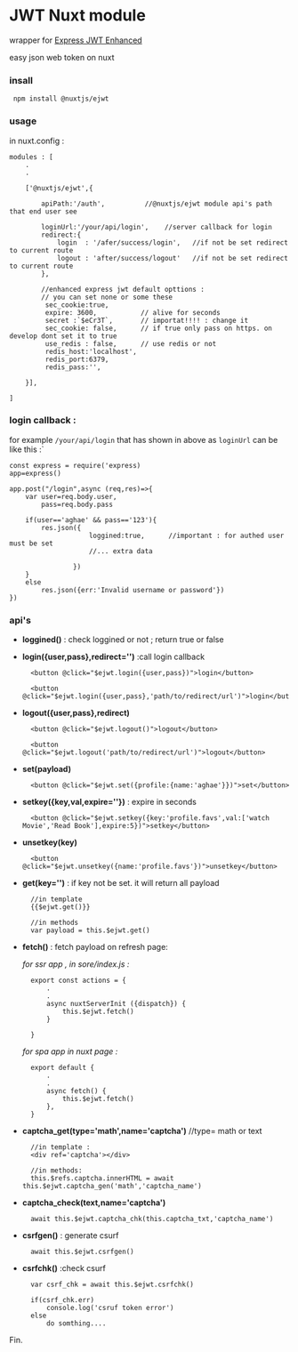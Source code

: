 # JWT Nuxt module  
wrapper for [Express JWT Enhanced](https://www.npmjs.com/package/express-jwt-enhanced)

easy json web token on nuxt

### insall
`  npm install @nuxtjs/ejwt `

### usage
in nuxt.config :

    modules : [
        .
        .

        ['@nuxtjs/ejwt',{

            apiPath:'/auth',          //@nuxtjs/ejwt module api's path that end user see

            loginUrl:'/your/api/login',    //server callback for login
            redirect:{
                login  : '/afer/success/login',   //if not be set redirect to current route
                logout : 'after/success/logout'   //if not be set redirect to current route
            },

            //enhanced express jwt default opttions :
            // you can set none or some these
             sec_cookie:true,
             expire: 3600,           // alive for seconds
             secret :`$eCr3T`,       // importat!!!! : change it
             sec_cookie: false,      // if true only pass on https. on develop dont set it to true
             use_redis : false,      // use redis or not
             redis_host:'localhost',
             redis_port:6379,
             redis_pass:'',

        }],

    ]
    

### login callback :
for example  `/your/api/login` that has shown in above as `loginUrl` can be like this :`

    const express = require('express)
    app=express()

    app.post("/login",async (req,res)=>{
        var user=req.body.user,
            pass=req.body.pass
        
        if(user=='aghae' && pass=='123'){
            res.json({
                        loggined:true,      //important : for authed user must be set
                        //... extra data
                   
                    })
        }
        else
            res.json({err:'Invalid username or password'})
    })

### api's

* **loggined()** : check loggined or not ; return true or false

* **login({user,pass},redirect='')** :call login callback 
        
        <button @click="$ejwt.login({user,pass})">login</button>

        <button @click="$ejwt.login({user,pass},'path/to/redirect/url')">login</button>

* **logout({user,pass},redirect)**

        <button @click="$ejwt.logout()">logout</button>

        <button @click="$ejwt.logout('path/to/redirect/url')">logout</button>

* **set(payload)**

        <button @click="$ejwt.set({profile:{name:'aghae'}})">set</button>
    
* **setkey({key,val,expire=''})** : expire in seconds

        <button @click="$ejwt.setkey({key:'profile.favs',val:['watch Movie','Read Book'],expire:5})">setkey</button>

* **unsetkey(key)**
        
        <button @click="$ejwt.unsetkey({name:'profile.favs'})">unsetkey</button>
        
   
* **get(key='')**  : if key not be set. it will return all payload 
       
        //in template
        {{$ejwt.get()}}   

        //in methods    
        var payload = this.$ejwt.get()

* **fetch()**  :  fetch payload on refresh page:

    *for ssr app  ,   in sore/index.js :*

        export const actions = {
            .
            .
            async nuxtServerInit ({dispatch}) {
                this.$ejwt.fetch()
            } 

        }

    
    *for spa app in nuxt page :*  

        export default {
            .
            .  
            async fetch() {
                this.$ejwt.fetch()   
            },
        }


* **captcha_get(type='math',name='captcha')**  //type= math or text

        //in template :
        <div ref='captcha'></div>

        //in methods:
        this.$refs.captcha.innerHTML = await this.$ejwt.captcha_gen('math','captcha_name')

* **captcha_check(text,name='captcha')**  

        await this.$ejwt.captcha_chk(this.captcha_txt,'captcha_name')


* **csrfgen()**  : generate csurf

        await this.$ejwt.csrfgen()


* **csrfchk()**  :check csurf
    
        var csrf_chk = await this.$ejwt.csrfchk()

        if(csrf_chk.err) 
            console.log('csruf token error')
        else
            do somthing....



Fin.


